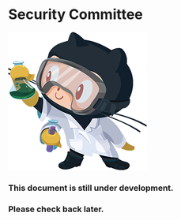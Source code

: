 Security Committee
==================

![](media/6afe0fa58fc08288fb1b03c6b5eb0813.png)

### This document is still under development.

### Please check back later.
